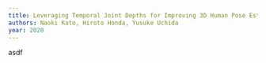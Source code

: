 ```yaml
---
title: Leveraging Temporal Joint Depths for Improving 3D Human Pose Estimation in Video
authors: Naoki Kato, Hiroto Honda, Yusuke Uchida
year: 2020
---
```


asdf
